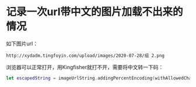 # 记录一次url带中文的图片加载不出来的情况

如下图片url：

```
http://xydadm.tingfoyin.com/upload/images/2020-07-28/组 2.png
```

浏览器可以正常打开，用Kingfisher就打不开，需要将中文转一下码：

```swift
let escapedString = imageUrlString.addingPercentEncoding(withAllowedCharacters: .urlQueryAllowed)
```

